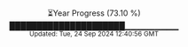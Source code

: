 <p align="center">
⏳Year Progress (73.10 %) <br>
█████████████████████▁▁▁▁▁▁▁▁▁ <br>
<sub>Updated: Tue, 24 Sep 2024 12:40:56 GMT</sub>
</p>

